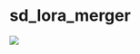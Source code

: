 # sd_lora_merger
![](https://user-images.githubusercontent.com/116002789/207038502-d8593df8-efc2-412a-a114-c353e7c68622.png)
